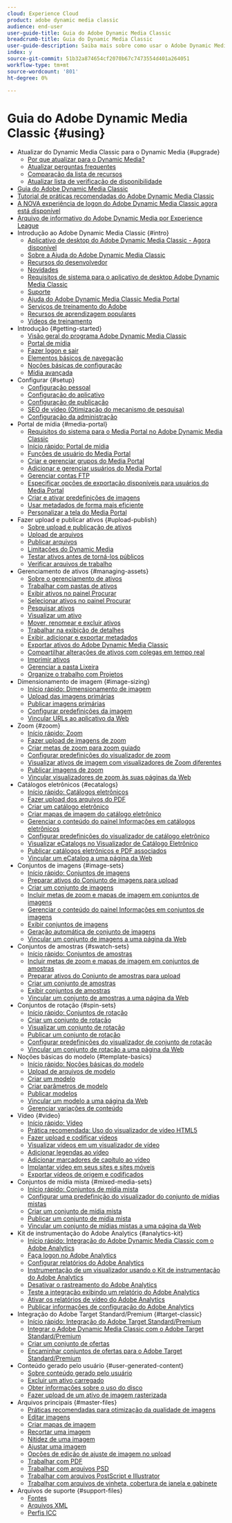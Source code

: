 ```yaml
---
cloud: Experience Cloud
product: adobe dynamic media classic
audience: end-user
user-guide-title: Guia do Adobe Dynamic Media Classic
breadcrumb-title: Guia do Dynamic Media Classic
user-guide-description: Saiba mais sobre como usar o Adobe Dynamic Media Classic
index: y
source-git-commit: 51b32a874654cf2070b67c7473554d401a264051
workflow-type: tm+mt
source-wordcount: '801'
ht-degree: 0%

---
```



# Guia do Adobe Dynamic Media Classic {#using}

+ Atualizar do Dynamic Media Classic para o Dynamic Media {#upgrade}
   + [Por que atualizar para o Dynamic Media?](upgrade.md)
   + [Atualizar perguntas frequentes](upgrade-faq.md)
   + [Comparação da lista de recursos](upgrade-feature-comparison.md)
   + [Atualizar lista de verificação de disponibilidade](upgrade-readiness.md)
+ [Guia do Adobe Dynamic Media Classic](home.md)
+ [Tutorial de práticas recomendadas do Adobe Dynamic Media Classic](https://experienceleague.adobe.com/docs/experience-manager-learn/dynamic-media-classic-tutorial/overview.html)
+ [A NOVA experiência de logon do Adobe Dynamic Media Classic agora está disponível](new-ui-2020.md)
+ [Arquivo de informativo do Adobe Dynamic Media por Experience League](dynamic-media-newsletter.md)
+ Introdução ao Adobe Dynamic Media Classic {#intro}
   + [Aplicativo de desktop do Adobe Dynamic Media Classic - Agora disponível](dynamic-media-classic-desktop-app.md)
   + [Sobre a Ajuda do Adobe Dynamic Media Classic](introduction.md)
   + [Recursos do desenvolvedor](developer-resources.md)
   + [Novidades](whats-new.md)
   + [Requisitos de sistema para o aplicativo de desktop Adobe Dynamic Media Classic](system-requirements.md)
   + [Suporte](support.md)
   + [Ajuda do Adobe Dynamic Media Classic Media Portal](help-dmc-media-portal.md)
   + [Serviços de treinamento do Adobe](training-services.md)
   + [Recursos de aprendizagem populares](popular-resources.md)
   + [Vídeos de treinamento](training-videos.md)
+ Introdução {#getting-started}
   + [Visão geral do programa Adobe Dynamic Media Classic](dmc-platform-overview.md)
   + [Portal de mídia](media-portal.md)
   + [Fazer logon e sair](signing-out.md)
   + [Elementos básicos de navegação](navigation-basics.md)
   + [Noções básicas de configuração](setup-basics.md)
   + [Mídia avançada](rich-media.md)
+ Configurar {#setup}
   + [Configuração pessoal](personal-setup.md)
   + [Configuração do aplicativo](application-setup.md)
   + [Configuração de publicação](publish-setup.md)
   + [SEO de vídeo (Otimização do mecanismo de pesquisa)](video-seo-search-engine-optimization.md)
   + [Configuração da administração](administration-setup.md)
+ Portal de mídia {#media-portal}
   + [Requisitos do sistema para o Media Portal no Adobe Dynamic Media Classic](system-requirements-media-portal.md)
   + [Início rápido: Portal de mídia](quick-start-media-portal-administration.md)
   + [Funções de usuário do Media Portal](media-portal-user-roles.md)
   + [Criar e gerenciar grupos do Media Portal](creating-media-portal-groups.md)
   + [Adicionar e gerenciar usuários do Media Portal](adding-media-portal-users.md)
   + [Gerenciar contas FTP](ftp-accounts.md)
   + [Especificar opções de exportação disponíveis para usuários do Media Portal](specifying-export-options-available-media.md)
   + [Criar e ativar predefinições de imagens](creating-enabling-image-presets.md)
   + [Usar metadados de forma mais eficiente](making-efficient-metadata.md)
   + [Personalizar a tela do Media Portal](customizing-media-portal-screen.md)
+ Fazer upload e publicar ativos {#upload-publish}
   + [Sobre upload e publicação de ativos](about-asset-upload-publish.md)
   + [Upload de arquivos](uploading-files.md)
   + [Publicar arquivos](publishing-files.md)
   + [Limitações do Dynamic Media](limitations.md)
   + [Testar ativos antes de torná-los públicos](testing-assets-making-them-public.md)
   + [Verificar arquivos de trabalho](checking-job-files.md)
+ Gerenciamento de ativos {#managing-assets}
   + [Sobre o gerenciamento de ativos](about-managing-assets.md)
   + [Trabalhar com pastas de ativos](asset-folders.md)
   + [Exibir ativos no painel Procurar](viewing-assets-browse-panel.md)
   + [Selecionar ativos no painel Procurar](selecting-assets-browse-panel.md)
   + [Pesquisar ativos](searching-assets.md)
   + [Visualizar um ativo](previewing-asset.md)
   + [Mover, renomear e excluir ativos](moving-renaming-deleting-assets.md)
   + [Trabalhar na exibição de detalhes](detail-view.md)
   + [Exibir, adicionar e exportar metadados](viewing-adding-exporting-metadata.md)
   + [Exportar ativos do Adobe Dynamic Media Classic](exporting-assets-from-dmc.md)
   + [Compartilhar alterações de ativos com colegas em tempo real](sharing-asset-changes-peers-real.md)
   + [Imprimir ativos](printing-assets.md)
   + [Gerenciar a pasta Lixeira](trash-folder.md)
   + [Organize o trabalho com Projetos](organizing-projects.md)
+ Dimensionamento de imagem {#image-sizing}
   + [Início rápido: Dimensionamento de imagem](quick-start-image-sizing.md)
   + [Upload das imagens primárias](uploading-master-images.md)
   + [Publicar imagens primárias](publishing-master-images.md)
   + [Configurar predefinições da imagem](setting-image-presets.md)
   + [Vincular URLs ao aplicativo da Web](linking-urls-web-application.md)
+ Zoom {#zoom}
   + [Início rápido: Zoom](quick-start-zoom.md)
   + [Fazer upload de imagens de zoom](uploading-zoom-images.md)
   + [Criar metas de zoom para zoom guiado](creating-zoom-targets-guided-zoom.md)
   + [Configurar predefinições do visualizador de zoom](setting-zoom-viewer-presets.md)
   + [Visualizar ativos de imagem com visualizadores de Zoom diferentes](previewing-image-assets-different-zoom.md)
   + [Publicar imagens de zoom](publishing-zoom-images.md)
   + [Vincular visualizadores de zoom às suas páginas da Web](linking-zoom-viewers-web-pages.md)
+ Catálogos eletrônicos {#ecatalogs}
   + [Início rápido: Catálogos eletrônicos](quick-start-ecatalog.md)
   + [Fazer upload dos arquivos do PDF](uploading-pdf-files.md)
   + [Criar um catálogo eletrônico](creating-ecatalog.md)
   + [Criar mapas de imagem do catálogo eletrônico](creating-ecatalog-image-maps.md)
   + [Gerenciar o conteúdo do painel Informações em catálogos eletrônicos](info-panel-content-ecatalog.md)
   + [Configurar predefinições do visualizador de catálogo eletrônico](setting-ecatalog-viewer-presets.md)
   + [Visualizar eCatalogs no Visualizador de Catálogo Eletrônico](previewing-ecatalogs-ecatalog-viewer.md)
   + [Publicar catálogos eletrônicos e PDF associados](publishing-ecatalogs-associated-pdfs.md)
   + [Vincular um eCatalog a uma página da Web](linking-ecatalog-web-page.md)
+ Conjuntos de imagens {#image-sets}
   + [Início rápido: Conjuntos de imagens](quick-start-image-sets.md)
   + [Preparar ativos do Conjunto de imagens para upload](preparing-image-set-assets-upload.md)
   + [Criar um conjunto de imagens](creating-image-set.md)
   + [Incluir metas de zoom e mapas de imagem em conjuntos de imagens](including-zoom-targets-image-maps-image-sets.md)
   + [Gerenciar o conteúdo do painel Informações em conjuntos de imagens](info-panel-content-image-sets.md)
   + [Exibir conjuntos de imagens](viewing-image-sets.md)
   + [Geração automática de conjunto de imagens](automated-image-set-generation.md)
   + [Vincular um conjunto de imagens a uma página da Web](linking-image-set-web-page.md)
+ Conjuntos de amostras {#swatch-sets}
   + [Início rápido: Conjuntos de amostras](quick-start-swatch-sets.md)
   + [Incluir metas de zoom e mapas de imagem em conjuntos de amostras](including-zoom-targets-image-maps-swatch-sets.md)
   + [Preparar ativos do Conjunto de amostras para upload](preparing-swatch-set-assets-upload.md)
   + [Criar um conjunto de amostras](creating-swatch-set.md)
   + [Exibir conjuntos de amostras](viewing-swatch-sets.md)
   + [Vincular um conjunto de amostras a uma página da Web](linking-swatch-set-web-page.md)
+ Conjuntos de rotação {#spin-sets}
   + [Início rápido: Conjuntos de rotação](quick-start-spin-sets.md)
   + [Criar um conjunto de rotação](creating-spin-set.md)
   + [Visualizar um conjunto de rotação](previewing-spin-set.md)
   + [Publicar um conjunto de rotação](publishing-spin-set.md)
   + [Configurar predefinições do visualizador de conjunto de rotação](setting-spin-set-viewer-presets.md)
   + [Vincular um conjunto de rotação a uma página da Web](linking-spin-set-web-page.md)
+ Noções básicas do modelo {#template-basics}
   + [Início rápido: Noções básicas do modelo](quick-start-template-basics.md)
   + [Upload de arquivos de modelo](uploading-template-files.md)
   + [Criar um modelo](creating-template.md)
   + [Criar parâmetros de modelo](creating-template-parameters.md)
   + [Publicar modelos](publishing-templates.md)
   + [Vincular um modelo a uma página da Web](linking-template-web-page.md)
   + [Gerenciar variações de conteúdo](content-variations.md)
+ Vídeo {#video}
   + [Início rápido: Vídeo](quick-start-video.md)
   + [Prática recomendada: Uso do visualizador de vídeo HTML5](best-practice-using-html5-video.md)
   + [Fazer upload e codificar vídeos](uploading-encoding-videos.md)
   + [Visualizar vídeos em um visualizador de vídeo](previewing-videos-video-viewer.md)
   + [Adicionar legendas ao vídeo](adding-captions-video.md)
   + [Adicionar marcadores de capítulo ao vídeo](adding-chapter-markers-video.md)
   + [Implantar vídeo em seus sites e sites móveis](deploying-video-websites-mobile-sites.md)
   + [Exportar vídeos de origem e codificados](exporting-source-encoded-videos.md)
+ Conjuntos de mídia mista {#mixed-media-sets}
   + [Início rápido: Conjuntos de mídia mista](quick-start-mixed-media-sets.md)
   + [Configurar uma predefinição do visualizador do conjunto de mídias mistas](setting-mixed-media-set-viewer.md)
   + [Criar um conjunto de mídia mista](creating-mixed-media-set.md)
   + [Publicar um conjunto de mídia mista](publishing-mixed-media-set.md)
   + [Vincular um conjunto de mídias mistas a uma página da Web](linking-mixed-media-set-web.md)
+ Kit de instrumentação do Adobe Analytics {#analytics-kit}
   + [Início rápido: Integração do Adobe Dynamic Media Classic com o Adobe Analytics](quick-start-integrating-dmc-analytics.md)
   + [Faça logon no Adobe Analytics](log-analytics.md)
   + [Configurar relatórios do Adobe Analytics](configuring-analytics-reports.md)
   + [Instrumentação de um visualizador usando o Kit de instrumentação do Adobe Analytics](instrumenting-viewer-using-analytics-instrumentation.md)
   + [Desativar o rastreamento do Adobe Analytics](disabling-analytics-tracking.md)
   + [Teste a integração exibindo um relatório do Adobe Analytics](testing-integration-viewing-analytics-report.md)
   + [Ativar os relatórios de vídeo do Adobe Analytics](enabling-analytics-video-reports.md)
   + [Publicar informações de configuração do Adobe Analytics](publishing-analytics-configuration-information.md)
+ Integração do Adobe Target Standard/Premium {#target-classic}
   + [Início rápido: Integração do Adobe Target Standard/Premium](quick-start-target-integration.md)
   + [Integrar o Adobe Dynamic Media Classic com o Adobe Target Standard/Premium](integrating-dmc-with-target.md)
   + [Criar um conjunto de ofertas](creating-offer-set.md)
   + [Encaminhar conjuntos de ofertas para o Adobe Target Standard/Premium](pushing-offer-sets-target.md)
+ Conteúdo gerado pelo usuário {#user-generated-content}
   + [Sobre conteúdo gerado pelo usuário](about-ugc.md)
   + [Excluir um ativo carregado](deleting-uploaded-asset.md)
   + [Obter informações sobre o uso do disco](getting-disk-usage-information.md)
   + [Fazer upload de um ativo de imagem rasterizada](uploading-image-asset-or-vector.md)
+ Arquivos principais {#master-files}
   + [Práticas recomendadas para otimização da qualidade de imagens](best-practices-optimizing-quality-images.md)
   + [Editar imagens](editing-images.md)
   + [Criar mapas de imagem](creating-image-maps.md)
   + [Recortar uma imagem](cropping-image.md)
   + [Nitidez de uma imagem](sharpening-image.md)
   + [Ajustar uma imagem](adjusting-image.md)
   + [Opções de edição de ajuste de imagem no upload](image-editing-options-upload.md)
   + [Trabalhar com PDF](pdfs.md)
   + [Trabalhar com arquivos PSD](psd-files.md)
   + [Trabalhar com arquivos PostScript e Illustrator](postscript-illustrator-files.md)
   + [Trabalhar com arquivos de vinheta, cobertura de janela e gabinete](vignette-window-covering-cabinet-files.md)
+ Arquivos de suporte {#support-files}
   + [Fontes](fonts.md)
   + [Arquivos XML](xml-files.md)
   + [Perfis ICC](icc-profiles.md)
